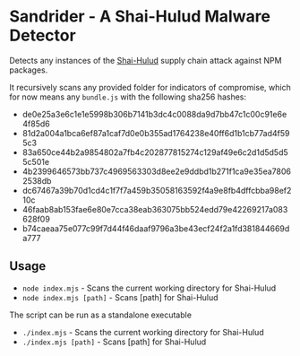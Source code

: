 # Sandrider - A Shai-Hulud Malware Detector

Detects any instances of the [Shai-Hulud](https://socket.dev/blog/ongoing-supply-chain-attack-targets-crowdstrike-npm-packages) supply chain attack against NPM packages. 

It recursively scans any provided folder for indicators of compromise, which for now means any `bundle.js` with the following sha256 hashes: 
- de0e25a3e6c1e1e5998b306b7141b3dc4c0088da9d7bb47c1c00c91e6e4f85d6
- 81d2a004a1bca6ef87a1caf7d0e0b355ad1764238e40ff6d1b1cb77ad4f595c3
- 83a650ce44b2a9854802a7fb4c202877815274c129af49e6c2d1d5d5d55c501e
- 4b2399646573bb737c4969563303d8ee2e9ddbd1b271f1ca9e35ea78062538db
- dc67467a39b70d1cd4c1f7f7a459b35058163592f4a9e8fb4dffcbba98ef210c
- 46faab8ab153fae6e80e7cca38eab363075bb524edd79e42269217a083628f09
- b74caeaa75e077c99f7d44f46daaf9796a3be43ecf24f2a1fd381844669da777

## Usage
- `node index.mjs` - Scans the current working directory for Shai-Hulud
- `node index.mjs [path]` - Scans [path] for Shai-Hulud

The script can be run as a standalone executable
- `./index.mjs` - Scans the current working directory for Shai-Hulud
- `./index.mjs [path]` - Scans [path] for Shai-Hulud
